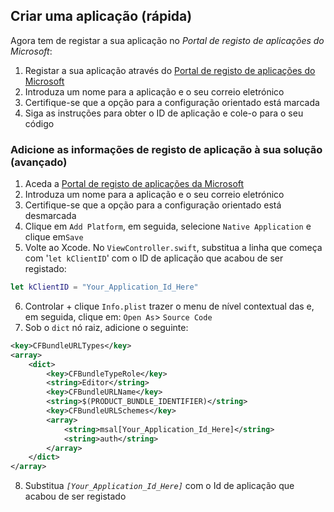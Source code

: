
## <a name="create-an-application-express"></a>Criar uma aplicação (rápida)
Agora tem de registar a sua aplicação no *Portal de registo de aplicações do Microsoft*:
1. Registar a sua aplicação através do [Portal de registo de aplicações do Microsoft](https://apps.dev.microsoft.com/portal/register-app?appType=mobileAndDesktopApp&appTech=ios&step=configure)
2.  Introduza um nome para a aplicação e o seu correio eletrónico
3.  Certifique-se que a opção para a configuração orientado está marcada
4.  Siga as instruções para obter o ID de aplicação e cole-o para o seu código

### <a name="add-your-application-registration-information-to-your-solution-advanced"></a>Adicione as informações de registo de aplicação à sua solução (avançado)

1.  Aceda a [Portal de registo de aplicações da Microsoft](https://apps.dev.microsoft.com/portal/register-app)
2.  Introduza um nome para a aplicação e o seu correio eletrónico
3.  Certifique-se que a opção para a configuração orientado está desmarcada
4.  Clique em `Add Platform`, em seguida, selecione `Native Application` e clique em`Save`
5.  Volte ao Xcode. No `ViewController.swift`, substitua a linha que começa com '`let kClientID`' com o ID de aplicação que acabou de ser registado:

```swift
let kClientID = "Your_Application_Id_Here"
```

<!-- Workaround for Docs conversion bug -->
<ol start="6">
<li>
Controlar + clique <code>Info.plist</code> trazer o menu de nível contextual das e, em seguida, clique em: <code>Open As</code>> <code>Source Code</code>
</li>
<li>
Sob o <code>dict</code> nó raiz, adicione o seguinte:
</li>
</ol>

```xml
<key>CFBundleURLTypes</key>
<array>
    <dict>
        <key>CFBundleTypeRole</key>
        <string>Editor</string>
        <key>CFBundleURLName</key>
        <string>$(PRODUCT_BUNDLE_IDENTIFIER)</string>
        <key>CFBundleURLSchemes</key>
        <array>
            <string>msal[Your_Application_Id_Here]</string>
            <string>auth</string>
        </array>
    </dict>
</array>
```
<ol start="8">
<li>
Substitua <i> <code>[Your_Application_Id_Here]</code> </i> com o Id de aplicação que acabou de ser registado
</li>
</ol>
